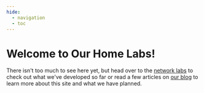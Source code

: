 ```yaml
---
hide:
  - navigation
  - toc
---
```


# Welcome to Our Home Labs!

There isn't too much to see here yet, but head over to the [network labs](labs/networks/overview) to check
out what we've developed so far or read a few articles on [our blog](blog) to learn more about this
site and what we have planned.
